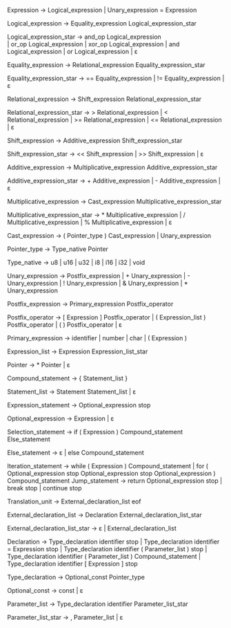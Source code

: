 Expression ->    Logical_expression
            |    Unary_expression = Expression

Logical_expression ->   Equality_expression Logical_expression_star

Logical_expression_star -> and_op Logical_expression   
                         | or_op Logical_expression
                         | xor_op Logical_expression
                         | and Logical_expression
                         | or Logical_expression
                         | ε

Equality_expression ->  Relational_expression Equality_expression_star

Equality_expression_star -> == Equality_expression
                          | != Equality_expression
                          | ε

Relational_expression ->    Shift_expression Relational_expression_star
 
Relational_expression_star ->   > Relational_expression
                            |   < Relational_expression
                            |   >= Relational_expression
                            |   <= Relational_expression
                            |   ε

Shift_expression -> Additive_expression Shift_expression_star

Shift_expression_star ->    << Shift_expression
                       |    >> Shift_expression
                       |    ε

Additive_expression -> Multiplicative_expression Additive_expression_star

Additive_expression_star -> + Additive_expression 
                          | - Additive_expression
                          | ε

Multiplicative_expression -> Cast_expression Multiplicative_expression_star

Multiplicative_expression_star ->   * Multiplicative_expression
                                |   / Multiplicative_expression
                                |   % Multiplicative_expression
                                |   ε

Cast_expression ->  ( Pointer_type ) Cast_expression
                 |  Unary_expression   

Pointer_type -> Type_native Pointer

Type_native -> u8
             | u16
             | u32
             | i8
             | i16
             | i32
             | void 

Unary_expression -> Postfix_expression
                  | + Unary_expression
                  | - Unary_expression
                  | ! Unary_expression
                  | & Unary_expression
                  | * Unary_expression

Postfix_expression ->   Primary_expression  Postfix_operator

Postfix_operator -> [ Expression ] Postfix_operator
                  | ( Expression_list ) Postfix_operator
                  | ( ) Postfix_operator
                  | ε

Primary_expression ->   identifier
                    |   number
                    |   char
                    |   ( Expression )

Expression_list ->  Expression Expression_list_star

Pointer -> * Pointer
         | ε

Compound_statement ->  { Statement_list }

Statement_list -> Statement Statement_list
                | ε

Expression_statement -> Optional_expression stop

Optional_expression ->  Expression 
                     |  ε

Selection_statement ->  if ( Expression ) Compound_statement Else_statement

Else_statement ->   ε
                |   else Compound_statement

Iteration_statement ->  while ( Expression ) Compound_statement
                     |  for ( Optional_expression stop Optional_expression stop Optional_expression ) Compound_statement
Jump_statement ->   return Optional_expression stop
                |   break stop
                |   continue stop

Translation_unit -> External_declaration_list eof

External_declaration_list -> Declaration External_declaration_list_star

External_declaration_list_star ->   ε
                                |   External_declaration_list

Declaration ->  Type_declaration identifier stop
             |  Type_declaration identifier =  Expression stop
             |  Type_declaration identifier ( Parameter_list ) stop
             |  Type_declaration identifier ( Parameter_list ) Compound_statement
             |  Type_declaration identifier [ Expression ] stop

Type_declaration -> Optional_const Pointer_type

Optional_const ->   const 
                |   ε

Parameter_list ->   Type_declaration identifier Parameter_list_star

Parameter_list_star ->  , Parameter_list
                     |  ε
